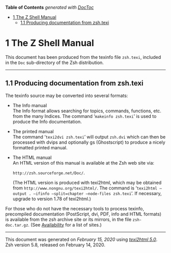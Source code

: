 <!-- START doctoc generated TOC please keep comment here to allow auto update -->
<!-- DON'T EDIT THIS SECTION, INSTEAD RE-RUN doctoc TO UPDATE -->
**Table of Contents**  *generated with [DocToc](https://github.com/thlorenz/doctoc)*

- [1 The Z Shell Manual](#1-the-z-shell-manual)
  - [1.1 Producing documentation from zsh.texi](#11-producing-documentation-from-zshtexi)

<!-- END doctoc generated TOC please keep comment here to allow auto update -->

<span id="The-Z-Shell-Manual"></span>
<span id="The-Z-Shell-Manual-1"></span>

# 1 The Z Shell Manual

This document has been produced from the texinfo file `zsh.texi`,
included in the `Doc` sub-directory of the Zsh distribution.

-----

<span id="Producing-documentation-from-zsh_002etexi"></span>

## 1.1 Producing documentation from zsh.texi

The texinfo source may be converted into several formats:

  - The Info manual  
    The Info format allows searching for topics, commands, functions,
    etc. from the many Indices. The command ‘`makeinfo zsh.texi`’ is
    used to produce the Info documentation.

  - The printed manual  
    The command ‘`texi2dvi zsh.texi`’ will output `zsh.dvi` which can
    then be processed with dvips and optionally gs (Ghostscript) to
    produce a nicely formatted printed manual.

  - The HTML manual  
    An HTML version of this manual is available at the Zsh web site via:
    
    `http://zsh.sourceforge.net/Doc/`.
    
    (The HTML version is produced with texi2html, which may be obtained
    from `http://www.nongnu.org/texi2html/`. The command is ‘`texi2html
    –output . –ifinfo –split=chapter –node-files zsh.texi`’. If
    necessary, upgrade to version 1.78 of texi2html.)

For those who do not have the necessary tools to process texinfo,
precompiled documentation (PostScript, dvi, PDF, info and HTML formats)
is available from the zsh archive site or its mirrors, in the file
`zsh-doc.tar.gz`. (See [Availability](Introduction.html#Availability)
for a list of sites.)

-----

This document was generated on *February 15, 2020* using
[*texi2html 5.0*](http://www.nongnu.org/texi2html/).  
Zsh version 5.8, released on February 14, 2020.
